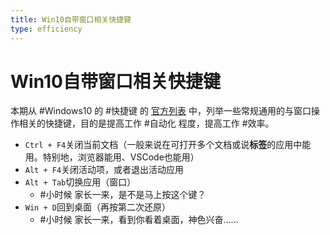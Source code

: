 ```yaml
---
title: Win10自带窗口相关快捷键
type: efficiency
---
```


# Win10自带窗口相关快捷键
本期从 #Windows10 的 #快捷键 的
[官方列表](https://support.microsoft.com/zh-cn/windows/windows-%E7%9A%84%E9%94%AE%E7%9B%98%E5%BF%AB%E6%8D%B7%E6%96%B9%E5%BC%8F-dcc61a57-8ff0-cffe-9796-cb9706c75eec#WindowsVersion=Windows_10)
中，列举一些常规通用的与窗口操作相关的快捷键，目的是提高工作 #自动化 程度，提高工作 #效率。
- `Ctrl + F4`关闭当前文档（一般来说在可打开多个文档或说**标签**的应用中能用。特别地，浏览器能用、VSCode也能用）
- `Alt + F4`关闭活动项，或者退出活动应用
- `Alt + Tab`切换应用（窗口）
  - #小时候 家长一来，是不是马上按这个键？
- `Win + D`回到桌面（再按第二次还原）
  - #小时候 家长一来，看到你看着桌面，神色兴奋……